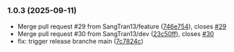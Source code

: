 ## <small>1.0.3 (2025-09-11)</small>

* Merge pull request #29 from SangTran13/feature ([746e754](https://github.com/SangTran13/ecommerce-api/commit/746e754)), closes [#29](https://github.com/SangTran13/ecommerce-api/issues/29)
* Merge pull request #30 from SangTran13/dev ([23c50ff](https://github.com/SangTran13/ecommerce-api/commit/23c50ff)), closes [#30](https://github.com/SangTran13/ecommerce-api/issues/30)
* fix: trigger release branche main ([7c7824c](https://github.com/SangTran13/ecommerce-api/commit/7c7824c))
